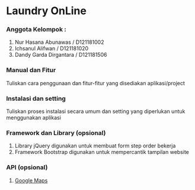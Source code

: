# Laundry OnLine

### Anggota Kelompok :
1. Nur Hasana Abunawas / D121181002
2. Ichsanul Alifwan / D121181020
3. Dandy Garda Dirgantara / D121181506


### Manual dan Fitur 
Tuliskan cara penggunaan dan fitur-fitur yang disediakan aplikasi/project


### Instalasi dan setting
Tuliskan proses instalasi secara umum dan setting yang diperlukan untuk menggunakan aplikasi


### Framework dan Library (opsional)
1. Library jQuery digunakan untuk membuat form step order bekerja
2. Framework Bootstrap digunakan untuk mempercantik tampilan website


### API (opsional)
1. [Google Maps](https://maps.googleapis.com/maps/api/js)